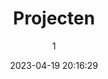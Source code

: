 ---
index: 7227
title: "Projecten"
subtitle: ""
author: 1
date: "2023-04-19 20:16:29"
date_gmt: "2023-04-19 18:16:29"
excerpt: ""
content: ""
status: "trash"
comment_status: "closed"
name: "projecten__trashed"
modified: "2023-04-19 22:17:22"
modified_gmt: "2023-04-19 20:17:22"
content_filtered: ""
parent: 0
guid: "https://www.artkidsfoundation.org/?page_id=7227"
type: "page"
comment_count: 0
categories: []
tags: []
---